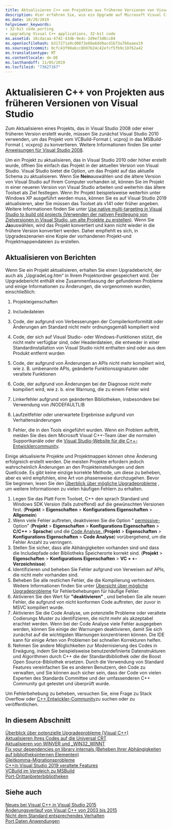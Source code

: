 ```yaml
---
title: Aktualisieren C++ von Projekten aus früheren Versionen von Visual Studio
description: Hier erfahren Sie, wie ein Upgrade auf Microsoft Visual C++-Projekte aus älteren Visual Studio-Versionen ausgeführt wird.
ms.date: 10/29/2019
helpviewer_keywords:
- 32-bit code porting
- upgrading Visual C++ applications, 32-bit code
ms.assetid: 18cdacaa-4742-43db-9e4c-2d9e73d8cc84
ms.openlocfilehash: b317271a9cd0873e60a6dd9acd1b73a766aaea19
ms.sourcegitcommit: 0cfc43f90a6cc8b97b24c42efcf5fb9c18762a42
ms.translationtype: MT
ms.contentlocale: de-DE
ms.lasthandoff: 11/05/2019
ms.locfileid: "73627167"
---
```

# <a name="upgrade-c-projects-from-earlier-versions-of-visual-studio"></a>Aktualisieren C++ von Projekten aus früheren Versionen von Visual Studio

Zum Aktualisieren eines Projekts, das in Visual Studio 2008 oder einer früheren Version erstellt wurde, müssen Sie zunächst Visual Studio 2010 verwenden, um das Projekt vom VCBuild-Format (. vcproj) in das MSBuild-Format (. vcxproj) zu konvertieren. Weitere Informationen finden Sie unter [Anweisungen für Visual Studio 2008](use-native-multi-targeting.md#instructions-for-visual-studio-2008).

Um ein Projekt zu aktualisieren, das in Visual Studio 2010 oder höher erstellt wurde, öffnen Sie einfach das Projekt in der aktuellen Version von Visual Studio. Visual Studio bietet die Option, um das Projekt auf das aktuelle Schema zu aktualisieren. Wenn Sie **Nein**auswählen und die ältere Version von Visual Studio auf Ihrem Computer vorhanden ist, können Sie im Projekt in einer neueren Version von Visual Studio arbeiten und weiterhin das ältere Toolset als Ziel festlegen. Wenn Ihr Projekt beispielsweise weiterhin unter Windows XP ausgeführt werden muss, können Sie es auf Visual Studio 2019 aktualisieren, aber Sie müssen das Toolset als v141 oder früher angeben. Weitere Informationen finden Sie unter [Use native multi-targeting in Visual Studio to build old projects (Verwenden der nativen Festlegung von Zielversionen in Visual Studio, um alte Projekte zu erstellen)](use-native-multi-targeting.md). Wenn Sie **Ja**auswählen, wird das Projekt konvertiert und kann nicht wieder in die frühere Version konvertiert werden. Daher empfiehlt es sich, in Upgradeszenarien eine Kopie der vorhandenen Projekt-und Projektmappendateien zu erstellen.

## <a name="upgrade-reports"></a>Aktualisieren von Berichten

Wenn Sie ein Projekt aktualisieren, erhalten Sie einen Upgradebericht, der auch als „UpgradeLog.htm“ in Ihrem Projektordner gespeichert wird. Der Upgradebericht enthält eine Zusammenfassung der gefundenen Probleme und einige Informationen zu Änderungen, die vorgenommen wurden, einschließlich:

1. Projekteigenschaften

2. Includedateien

3. Code, der aufgrund von Verbesserungen der Compilerkonformität oder Änderungen am Standard nicht mehr ordnungsgemäß kompiliert wird

4. Code, der sich auf Visual Studio- oder Windows-Funktionen stützt, die nicht mehr verfügbar sind, oder Headerdateien, die entweder in einer Standardinstallation von Visual Studio nicht enthalten sind oder aus dem Produkt entfernt wurden

5. Code, der aufgrund von Änderungen an APIs nicht mehr kompiliert wird, wie z. B. umbenannte APIs, geänderte Funktionssignaturen oder veraltete Funktionen

6. Code, der aufgrund von Änderungen bei der Diagnose nicht mehr kompiliert wird, wie z. b. eine Warnung, die zu einem Fehler wird

7. Linkerfehler aufgrund von geänderten Bibliotheken, insbesondere bei Verwendung von /NODEFAULTLIB

8. Laufzeitfehler oder unerwartete Ergebnisse aufgrund von Verhaltensänderungen

9. Fehler, die in den Tools eingeführt wurden. Wenn ein Problem auftritt, melden Sie dies dem Microsoft Visual C++-Team über die normalen Supportkanäle oder die [Visual Studio-Website für die C++-Entwicklercommunity](https://developercommunity.visualstudio.com/spaces/62/index.html).

Einige aktualisierte Projekte und Projektmappen können ohne Änderung erfolgreich erstellt werden. Die meisten Projekte erfordern jedoch wahrscheinlich Änderungen an den Projekteinstellungen und dem Quellcode. Es gibt keine einzige korrekte Methode, um diese zu beheben, aber es wird empfohlen, eine Art von phasenweise durchzugehen. Bevor Sie beginnen, lesen Sie den [Überblick über mögliche Upgradeprobleme](../porting/overview-of-potential-upgrade-issues-visual-cpp.md) , um weitere Informationen zu vielen häufigen Fehlern zu erhalten.

 1. Legen Sie das Platt Form Toolset, C++ den sprach Standard und Windows SDK Version (falls zutreffend) auf die gewünschten Versionen fest. (**Projekt** > **Eigenschaften** > **Konfigurations Eigenschaften** > **Allgemein**)
 1. Wenn viele Fehler auftreten, deaktivieren Sie die Option " [permissive-](../build/reference/permissive-standards-conformance.md) Option" (**Projekt** > **Eigenschaften** > **Konfigurations Eigenschaften** > **C/C++**  > **Sprache**) und die [Code Analyse. ](/visualstudio/code-quality/code-analysis-for-c-cpp-overview)(**Projekt** > **Eigenschaften** > **Konfigurations Eigenschaften** > **Code Analyse**) vorübergehend, um die Fehler Anzahl zu verringern.
 1. Stellen Sie sicher, dass alle Abhängigkeiten vorhanden sind und dass die Includepfade oder Bibliotheks Speicherorte korrekt sind. (**Projekt** > **Eigenschaften** > **Konfigurations Eigenschaften** > **VC + +-Verzeichnisse**)
 1. Identifizieren und beheben Sie Fehler aufgrund von Verweisen auf APIs, die nicht mehr vorhanden sind.
 1. Beheben Sie alle restlichen Fehler, die die Kompilierung verhindern. Weitere Informationen finden Sie unter [Übersicht über mögliche Upgradeprobleme](../porting/overview-of-potential-upgrade-issues-visual-cpp.md) für Fehlerbehebungen für häufige Fehler.
 1. Aktivieren Sie den Wert für **"deaktivieren"** , und beheben Sie alle neuen Fehler, die aufgrund von nicht konformen Code auftreten, der zuvor in MSVC kompiliert wurde.
 1. Aktivieren Sie die Code Analyse, um potenzielle Probleme oder veraltete Codierungs Muster zu identifizieren, die nicht mehr als akzeptabel erachtet werden. Wenn bei der Code Analyse viele Fehler ausgegeben werden, können Sie einige der Warnungen deaktivieren, damit Sie sich zunächst auf die wichtigsten Warnungen konzentrieren können. Die IDE kann für einige Arten von Problemen bei schnellen Korrekturen helfen.
 1. Nehmen Sie andere Möglichkeiten zur Modernisierung des Codes in Erwägung, indem Sie beispielsweise benutzerdefinierte Datenstrukturen und Algorithmen durch C++ die der Standardbibliothek oder die Boost Open Source-Bibliothek ersetzen. Durch die Verwendung von Standard Features vereinfachen Sie es anderen Benutzern, den Code zu verwalten, und Sie können auch sicher sein, dass der Code von vielen Experten des Standards Committee und der umfassenderen C++ Community gut getestet und überprüft wurde.

Um Fehlerbehebung zu beheben, versuchen Sie, eine Frage zu Stack Overflow oder [ C++ Entwickler-Community](https://developercommunity.visualstudio.com/spaces/62/index.html)zu suchen oder zu veröffentlichen.

## <a name="in-this-section"></a>In diesem Abschnitt

[Überblick über potenzielle Upgradeprobleme (Visual C++)](overview-of-potential-upgrade-issues-visual-cpp.md)<br/>
[Aktualisieren Ihres Codes auf die Universal CRT](upgrade-your-code-to-the-universal-crt.md)<br/>
[Aktualisieren von WINVER und _WIN32_WINNT](modifying-winver-and-win32-winnt.md)<br/>
[Fix your dependencies on library internals (Beheben Ihrer Abhängigkeiten auf bibliotheksinternen Elementen)](fix-your-dependencies-on-library-internals.md)<br/>
[Gleitkomma-Migrationsprobleme](floating-point-migration-issues.md)<br/>
[C++in Visual Studio 2019 veraltete Features](features-deprecated-in-visual-studio.md)<br/>
[VCBuild im Vergleich zu MSBuild](build-system-changes.md)<br/>
[Port-Drittanbieterbibliotheken](porting-third-party-libraries.md)<br/>

## <a name="see-also"></a>Siehe auch

[Neues bei Visual C++ in Visual Studio 2015](../overview/what-s-new-for-visual-cpp-in-visual-studio.md)<br/>
[Änderungsverlauf von Visual C++ von 2003 bis 2015](../porting/visual-cpp-change-history-2003-2015.md)<br/>
[Nicht dem Standard entsprechendes Verhalten](../cpp/nonstandard-behavior.md)<br/>
[Port Daten Anwendungen](../data/data-access-programming-mfc-atl.md)<br/>
